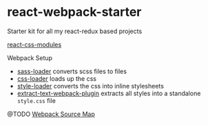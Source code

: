 # react-webpack-starter

Starter kit for all my react-redux based projects

[react-css-modules](https://github.com/gajus/react-css-modules)

Webpack Setup
- [sass-loader](https://github.com/jtangelder/sass-loader) converts scss files to files
- [css-loader](https://github.com/webpack/css-loader) loads up the css
- [style-loader](https://github.com/webpack/style-loader) converts the css into inline stylesheets
- [extract-text-webpack-plugin](https://github.com/webpack/extract-text-webpack-plugin) extracts all styles into a standalone `style.css` file

@TODO
[Webpack Source Map](https://shellmonger.com/2016/01/19/adding-sass-support-to-webpack/)